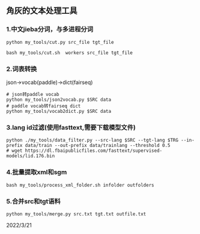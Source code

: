 ## 角灰的文本处理工具

### 1.中文jieba**分词**，与多进程分词

```shell
python my_tools/cut.py src_file tgt_file

bash my_tools/cut.sh  workers src_file tgt_file
```

### 2.**词表转换**

json->vocab(paddle)->dict(fairseq)

```shell
# json转paddle vocab
python my_tools/json2vocab.py $SRC data
# paddle vocab转fairseq dict
python my_tools/vocab2dict.py $SRC data
```

### 3.**lang id过滤**(使用fasttext,需要下载模型文件)

```shell
python ./my_tools/data_filter.py --src-lang $SRC --tgt-lang $TRG --in-prefix data/train --out-prefix data/trainlang --threshold 0.5
# wget https://dl.fbaipublicfiles.com/fasttext/supervised-models/lid.176.bin
```

### 4.批量**提取xml**和sgm

```shell
bash my_tools/process_xml_folder.sh infolder outfolders
```

### 5.合并src和tgt语料

```shell
python my_tools/merge.py src.txt tgt.txt outfile.txt
```


2022/3/21

